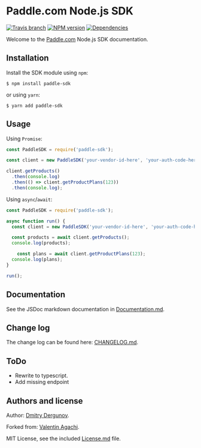 # Paddle.com Node.js SDK

[![Travis branch](https://img.shields.io/travis/avaly/paddle-sdk/master.svg?style=flat-square)](https://travis-ci.org/avaly/paddle-sdk)
[![NPM version](https://img.shields.io/npm/v/paddle-sdk.svg?style=flat-square)](https://www.npmjs.com/package/paddle-sdk)
[![Dependencies](https://img.shields.io/david/avaly/paddle-sdk.svg?style=flat-square)](https://david-dm.org/avaly/paddle-sdk)

Welcome to the [Paddle.com](https://www.paddle.com/) Node.js SDK documentation.

## Installation

Install the SDK module using `npm`:

```
$ npm install paddle-sdk
```

or using `yarn`:

```
$ yarn add paddle-sdk
```

## Usage

Using `Promise`:

```js
const PaddleSDK = require('paddle-sdk');

const client = new PaddleSDK('your-vendor-id-here', 'your-auth-code-here');

client.getProducts()
  .then(console.log)
  .then(() => client.getProductPlans(123))
  .then(console.log);
```

Using `async`/`await`:

```js
const PaddleSDK = require('paddle-sdk');

async function run() {
  const client = new PaddleSDK('your-vendor-id-here', 'your-auth-code-here');

  const products = await client.getProducts();
  console.log(products);

	const plans = await client.getProductPlans(123);
  console.log(plans);
}

run();
```

## Documentation

See the JSDoc markdown documentation in [Documentation.md](Documentation.md).

## Change log

The change log can be found here: [CHANGELOG.md](CHANGELOG.md).

## ToDo

* Rewrite to typescript.
* Add missing endpoint

## Authors and license

Author: [Dmitry Dergunov](mailto:dmitry@dergunov.net).

Forked from: [Valentin Agachi](http://agachi.name/).

MIT License, see the included [License.md](LICENSE.md) file.
